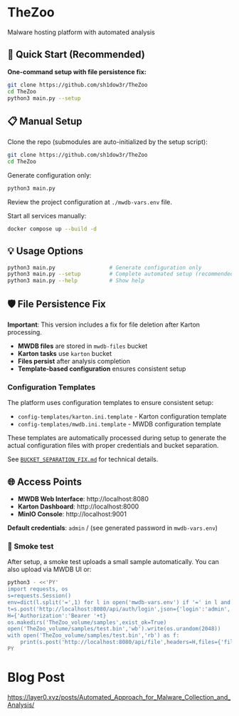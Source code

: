 # TheZoo
Malware hosting platform with automated analysis

## 🚀 Quick Start (Recommended)

**One-command setup with file persistence fix:**
```sh
git clone https://github.com/sh1dow3r/TheZoo
cd TheZoo
python3 main.py --setup
```

## 📋 Manual Setup

Clone the repo (submodules are auto-initialized by the setup script):
```sh
git clone https://github.com/sh1dow3r/TheZoo
cd TheZoo
```

Generate configuration only:
```sh
python3 main.py
```

Review the project configuration at `./mwdb-vars.env` file.

Start all services manually:
```sh
docker compose up --build -d
```

## 💡 Usage Options

```sh
python3 main.py                 # Generate configuration only
python3 main.py --setup         # Complete automated setup (recommended)
python3 main.py --help          # Show help
```

## 🛡️ File Persistence Fix

**Important**: This version includes a fix for file deletion after Karton processing.

- **MWDB files** are stored in `mwdb-files` bucket
- **Karton tasks** use `karton` bucket  
- **Files persist** after analysis completion
- **Template-based configuration** ensures consistent setup

### Configuration Templates

The platform uses configuration templates to ensure consistent setup:
- `config-templates/karton.ini.template` - Karton configuration template
- `config-templates/mwdb.ini.template` - MWDB configuration template

These templates are automatically processed during setup to generate the actual configuration files with proper credentials and bucket separation.

See [`BUCKET_SEPARATION_FIX.md`](BUCKET_SEPARATION_FIX.md) for technical details.

## 🌐 Access Points

- **MWDB Web Interface**: http://localhost:8080
- **Karton Dashboard**: http://localhost:8000
- **MinIO Console**: http://localhost:9001

**Default credentials**: `admin` / (see generated password in `mwdb-vars.env`)

### 🧪 Smoke test

After setup, a smoke test uploads a small sample automatically. You can also upload via MWDB UI or:
```sh
python3 - <<'PY'
import requests, os
s=requests.Session()
env=dict(l.split('=',1) for l in open('mwdb-vars.env') if '=' in l and not l.startswith('#'))
t=s.post('http://localhost:8080/api/auth/login',json={'login':'admin','password':env['MWDB_ADMIN_PASSWORD']}).json()['token']
H={'Authorization':'Bearer '+t}
os.makedirs('TheZoo_volume/samples',exist_ok=True)
open('TheZoo_volume/samples/test.bin','wb').write(os.urandom(2048))
with open('TheZoo_volume/samples/test.bin','rb') as f:
    print(s.post('http://localhost:8080/api/file',headers=H,files={'file':('test.bin',f,'application/octet-stream')}).text)
PY
```

# Blog Post

https://layer0.xyz/posts/Automated_Approach_for_Malware_Collection_and_Analysis/

